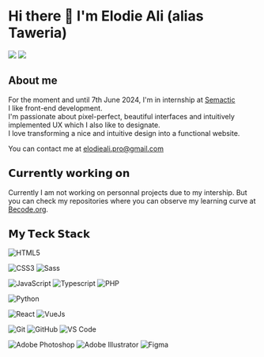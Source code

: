 # Hi there 👋 I'm Elodie Ali (alias Taweria)

[![](https://img.shields.io/badge/-@taweria-%23181717?style=flat-square&logo=github)](https://github.com/Taweria)
[![](https://img.shields.io/badge/-@elodieali-%23181717?style=flat-square&logo=linkedin)](https://www.linkedin.com/in/elodie-ali-642726288/)


## About me

For the moment and until 7th June 2024, I'm in internship at [Semactic](https://semactic.com/en/) <br>
I like front-end development. <br>
I'm passionate about pixel-perfect, beautiful interfaces and intuitively implemented UX which I also like to designate. <br>
I love transforming a nice and intuitive design into a functional website. <br>

You can contact me at elodieali.pro@gmail.com

## 𝗖𝘂𝗿𝗿𝗲𝗻𝘁𝗹𝘆 𝘄𝗼𝗿𝗸𝗶𝗻𝗴 𝗼𝗻

Currently I am not working on personnal projects due to my intership. But you can check my repositories where you can observe my learning curve at [Becode.org](https://becode.org/).

## 𝗠𝘆 𝗧𝗲𝗰𝗸 𝗦𝘁𝗮𝗰𝗸

![HTML5](https://img.shields.io/badge/-HTML5-%23E44D27?style=flat-square&logo=html5&logoColor=ffffff)

![CSS3](https://img.shields.io/badge/-CSS3-%231572B6?style=flat-square&logo=css3)
![Sass](https://img.shields.io/badge/-Sass-%23CC6699?style=flat-square&logo=sass&logoColor=ffffff)

![JavaScript](https://img.shields.io/badge/-JavaScript-%23F7DF1C?style=flat-square&logo=javascript&logoColor=000000&labelColor=%23F7DF1C&color=%23FFCE5A)
![Typescript](https://shields.io/badge/TypeScript-3178C6?logo=TypeScript&logoColor=FFF&style=flat-square)
![PHP](https://img.shields.io/badge/-PHP-%23F7DF1C?style=flat-square&logo=php&logoColor=000000&labelColor=B0C4DE&color=B0C4DE)

![Python](https://img.shields.io/badge/python-3670A0?style=for-the-badge&logo=python&logoColor=ffdd54)

![React](https://img.shields.io/badge/-ReactJs-61DAFB?logo=react&logoColor=white&style=for-the-badge)
![VueJs](https://img.shields.io/badge/Vue.js-35495E?style=for-the-badge&logo=vuedotjs&logoColor=4FC08D)

![Git](https://img.shields.io/badge/-Git-%23F05032?style=flat-square&logo=git&logoColor=%23ffffff)
![GitHub](https://img.shields.io/badge/-GitHub-000000?style=flat-square&logo=github&logoColor=%23ffffff)
![VS Code](https://img.shields.io/badge/-VSCode-%23007ACC?style=flat-square&logo=visual-studio-code)

![Adobe Photoshop](https://img.shields.io/badge/adobe%20photoshop-%2331A8FF.svg?style=for-the-badge&logo=adobe%20photoshop&logoColor=white)
![Adobe Illustrator](https://img.shields.io/badge/adobe%20illustrator-%23FF9A00.svg?style=for-the-badge&logo=adobe%20illustrator&logoColor=white)
![Figma](https://img.shields.io/badge/figma-%23F24E1E.svg?style=for-the-badge&logo=figma&logoColor=white)
